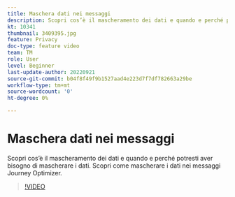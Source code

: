 ```yaml
---
title: Maschera dati nei messaggi
description: Scopri cos’è il mascheramento dei dati e quando e perché potresti aver bisogno di mascherare i dati. Scopri come mascherare i dati nei messaggi Journey Optimizer.
kt: 10341
thumbnail: 3409395.jpg
feature: Privacy
doc-type: feature video
team: TM
role: User
level: Beginner
last-update-author: 20220921
source-git-commit: b04f8f49f9b1527aad4e223d7f7df782663a29be
workflow-type: tm+mt
source-wordcount: '0'
ht-degree: 0%

---
```



# Maschera dati nei messaggi

Scopri cos’è il mascheramento dei dati e quando e perché potresti aver bisogno di mascherare i dati. Scopri come mascherare i dati nei messaggi Journey Optimizer.

>[!VIDEO](https://video.tv.adobe.com/v/3409395?quality=12)